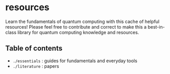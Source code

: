 # resources

Learn the fundamentals of quantum computing with this cache of helpful resources! Please feel free to contribute and correct to make this a best-in-class library for quantum computing knowledge and resources.

## Table of contents
* ``./essentials`` : guides for fundamentals and everyday tools
* ``./literature`` : papers
